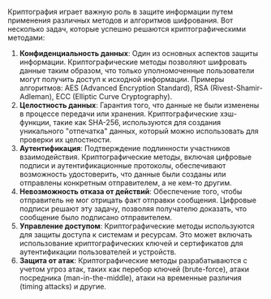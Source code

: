 Криптография играет важную роль в защите информации путем применения различных методов и алгоритмов шифрования. Вот несколько задач, которые успешно решаются криптографическими методами:
1. **Конфиденциальность данных**: Один из основных аспектов защиты информации. Криптографические методы позволяют шифровать данные таким образом, что только уполномоченные пользователи могут получить доступ к исходной информации. Примеры алгоритмов: AES (Advanced Encryption Standard), RSA (Rivest-Shamir-Adleman), ECC (Elliptic Curve Cryptography).
2. **Целостность данных**: Гарантия того, что данные не были изменены в процессе передачи или хранения. Криптографические хэш-функции, такие как SHA-256, используются для создания уникального "отпечатка" данных, который можно использовать для проверки их целостности.
3. **Аутентификация**: Подтверждение подлинности участников взаимодействия. Криптографические методы, включая цифровые подписи и аутентификационные протоколы, обеспечивают возможность удостоверить, что данные были созданы или отправлены конкретным отправителем, а не кем-то другим.
4. **Невозможность отказа от действий**: Обеспечение того, чтобы отправитель не мог отрицать факт отправки сообщения. Цифровые подписи решают эту задачу, позволяя получателю доказать, что сообщение было подписано отправителем.
5. **Управление доступом**: Криптографические методы используются для защиты доступа к системам и ресурсам. Это может включать использование криптографических ключей и сертификатов для аутентификации пользователей и устройств.
6. **Защита от атак**: Криптографические методы разрабатываются с учетом угроз атак, таких как перебор ключей (brute-force), атаки посредника (man-in-the-middle), атаки на временные различия (timing attacks) и другие.